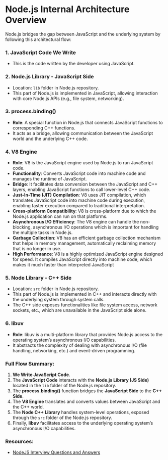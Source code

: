 
# Node.js Internal Architecture Overview

Node.js bridges the gap between JavaScript and the underlying system by following this architectural flow:

### 1. **JavaScript Code We Write**
- This is the code written by the developer using JavaScript.

### 2. **Node.js Library - JavaScript Side**
- Location: `lib` folder in Node.js repository.
- This part of Node.js is implemented in JavaScript, allowing interaction with core Node.js APIs (e.g., file system, 
  networking).

### 3. **process.binding()**
- **Role**: A special function in Node.js that connects JavaScript functions to corresponding C++ functions.
- It acts as a bridge, allowing communication between the JavaScript world and the underlying C++ code.

### 4. **V8 Engine**
- **Role**: V8 is the JavaScript engine used by Node.js to run JavaScript code.
- **Functionality**: Converts JavaScript code into machine code and manages the runtime of JavaScript.
- **Bridge**: It facilitates data conversion between the JavaScript and C++ layers, enabling JavaScript functions to 
  call lower-level C++ code.
- **Just-In-Time (JIT) Compilation**: V8 uses JIT compilation, which translates JavaScript code into machine code during 
  execution, enabling faster execution compared to traditional interpretation.
- **Cross-platform Compatibility**: V8 is cross-platform due to which the Node.js application can run on that platforms.
- **Asynchronous I/O Efficiency**: The V8 engine can handle the non-blocking, asynchronous I/O operations which is 
  important for handling the multiple tasks in Node.js.
- **Garbage Collection**: V8 has an efficient garbage collection mechanism that helps in memory management, 
  automatically reclaiming memory that is no longer in use.
- **High Performance**: V8 is a highly optimized JavaScript engine designed for speed. It compiles JavaScript directly 
  into machine code, which makes it much faster than interpreted JavaScript

### 5. **Node Library - C++ Side**
- Location: `src` folder in Node.js repository.
- This part of Node.js is implemented in C++ and interacts directly with the underlying system through system calls.
- The C++ side exposes functionalities like file system access, network sockets, etc., which are unavailable in the 
  JavaScript side alone.

### 6. **libuv**
- **Role**: libuv is a multi-platform library that provides Node.js access to the operating system’s asynchronous I/O 
  capabilities.
- It abstracts the complexity of dealing with asynchronous I/O (file handling, networking, etc.) and event-driven 
  programming.

### Full Flow Summary:
1. **We Write JavaScript Code**.
2. The **JavaScript Code** interacts with the **Node.js Library (JS Side)** located in the `lib` folder of the Node.js 
   repository.
3. The **process.binding()** function bridges the **JavaScript Side** to the **C++ Side**.
4. The **V8 Engine** translates and converts values between JavaScript and the C++ world.
5. The **Node C++ Library** handles system-level operations, exposed through the `src` folder of the Node.js repository.
6. Finally, **libuv** facilitates access to the underlying operating system’s asynchronous I/O capabilities.

### Resources:
* [NodeJS Interview Questions and Answers](https://www.geeksforgeeks.org/node-interview-questions-and-answers/)